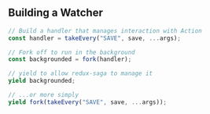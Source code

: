 ## Building a Watcher

```javascript
// Build a handler that manages interaction with Action
const handler = takeEvery("SAVE", save, ...args);

// Fork off to run in the background
const backgrounded = fork(handler);

// yield to allow redux-saga to manage it
yield backgrounded;
```

```javascript
// ...or more simply
yield fork(takeEvery("SAVE", save, ...args));
```
